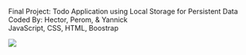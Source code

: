 Final Project: Todo Application using Local Storage for Persistent Data <br>
Coded By: Hector, Perom, & Yannick <br>
JavaScript, CSS, HTML, Boostrap

<img src="https://user-images.githubusercontent.com/87785918/135669694-40cfa906-4b66-47b2-86a9-a8b027b46c6f.jpg">
